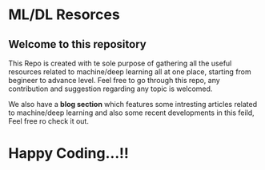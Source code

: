 # ML/DL Resorces

## Welcome to this repository


This Repo is created with te sole purpose of gathering all the useful resources related to machine/deep learning all at one place, starting from begineer to advance level. Feel free to go through this repo, any contribution and suggestion regarding any topic is welcomed.

We also have a **blog section** which features some intresting articles related to machine/deep learning and also some recent developments in this feild, Feel free ro check it out.

# Happy Coding...!!
